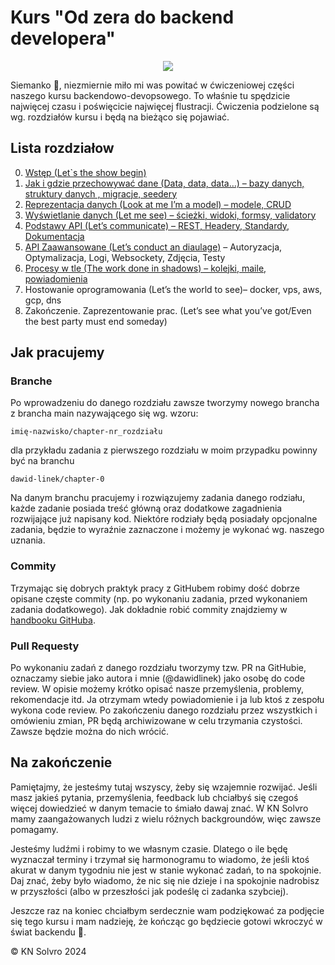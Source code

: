 # Kurs "Od zera do backend developera"

<p align="center">
  <img src="https://github.com/user-attachments/assets/7c32ec09-c2ac-4961-82e6-a98f04220510"/>
</p>

Siemanko 👋, niezmiernie miło mi was powitać w ćwiczeniowej części naszego kursu backendowo-devopsowego. To właśnie tu spędzicie najwięcej czasu i poświęcicie najwięcej flustracji. Ćwiczenia podzielone są wg. rozdziałów kursu i będą na bieżąco się pojawiać. 

## Lista rozdziałow
0. [Wstęp (Let`s the show begin)](https://docs.google.com/document/d/1FR6PSLg_5G0hWC429dXyeJLonLf76L1LbHH8ycVNavA)
1. [Jak i gdzie przechowywać dane (Data, data, data…) – bazy danych, struktury danych , migracje, seedery](https://docs.google.com/document/d/1jKi6RAydbj4XiA4YVXEbgYfzhQ23mmKHIR9D9SrwF2o/edit)
2. [Reprezentacja danych (Look at me I’m a model) – modele, CRUD](https://docs.google.com/document/d/1Bpw-cz7NpXy3Y92pdol54emgqDV3yWST6M05Ycq025k/edit)
3. [Wyświetlanie danych (Let me see)  – ścieżki,  widoki, formsy,  validatory](https://docs.google.com/document/d/1s-e5fVTDZhGJMZOoOg0iiEloLy8nvCe7Akp6hWJC8lw/edit)
4. [Podstawy API (Let’s communicate) – REST, Headery, Standardy, Dokumentacja](https://docs.google.com/document/d/1Fx9OsVxQAf1jbLaxz3PxtnQ3dx7T9Jn3K2x97-MgK_o/edit)
5. [API Zaawansowane (Let’s conduct an diaulage)](https://docs.google.com/document/d/1yai1D80VgeqCUw_NdksGRXL2_DRDsV0MRQpukKvIA1M) – Autoryzacja, Optymalizacja, Logi, Websockety, Zdjęcia, Testy
6. [Procesy w tle (The work done in shadows) – kolejki, maile, powiadomienia](https://docs.google.com/document/d/1M6XstnUshPAXmlVmvo3WG8pS-iXEODxOerYLc8xcxds/edit)
7. Hostowanie oprogramowania (Let’s the world to see)– docker, vps,  aws, gcp, dns
8. Zakończenie.  Zaprezentowanie prac. (Let’s see what you’ve got/Even the best party must end someday)

## Jak pracujemy
### Branche
Po wprowadzeniu do danego rozdziału zawsze tworzymy nowego brancha z brancha main nazywającego się wg. wzoru:
```
imię-nazwisko/chapter-nr_rozdziału
```
dla przykładu zadania z pierwszego rozdziału w moim przypadku powinny być na branchu
```
dawid-linek/chapter-0
```
Na danym branchu pracujemy i rozwiązujemy zadania danego rodziału, każde zadanie posiada treść główną oraz dodatkowe zagadnienia rozwijające już napisany kod. Niektóre rodziały będą posiadały opcjonalne zadania, będzie to wyraźnie zaznaczone i możemy je wykonać wg. naszego uznania.

### Commity
Trzymając się dobrych praktyk pracy z GitHubem robimy dość dobrze opisane częste commity (np. po wykonaniu zadania, przed wykonaniem zadania dodatkowego). Jak dokładnie robić commity znajdziemy w [handbooku GitHuba](https://docs.google.com/document/d/1Sb5lYqYLnYuecS1Essn3YwietsbuLPCTsTuW0EMpG5o).

### Pull Requesty
Po wykonaniu zadań z danego rozdziału tworzymy tzw. PR na GitHubie, oznaczamy siebie jako autora i mnie (@dawidlinek) jako osobę do code review. W opisie możemy krótko opisać nasze przemyślenia, problemy, rekomendacje itd. Ja otrzymam wtedy powiadomienie i ja lub ktoś z zespołu wykona code review. 
Po zakończeniu danego rozdziału przez wszystkich i omówieniu zmian, PR będą archiwizowane w celu trzymania czystości. Zawsze będzie można do nich wrócić.

## Na zakończenie
Pamiętajmy, że jesteśmy tutaj wszyscy, żeby się wzajemnie rozwijać. Jeśli masz jakieś pytania, przemyślenia, feedback lub chciałbyś się czegoś więcej dowiedzieć w danym temacie to śmiało dawaj znać. W KN Solvro mamy zaangażowanych ludzi z wielu różnych backgroundów, więc zawsze pomagamy.

Jesteśmy ludźmi i robimy to we własnym czasie. Dlatego o ile będę wyznaczał terminy i trzymał się harmonogramu to wiadomo, że jeśli ktoś akurat w danym tygodniu nie jest w stanie wykonać zadań, to na spokojnie. Daj znać, żeby było wiadomo, że nic się nie dzieje i na spokojnie nadrobisz w przyszłości (albo w przeszłości jak podeślę ci zadanka szybciej).

Jeszcze raz na koniec chciałbym serdecznie wam podziękować za podjęcie się tego kursu i mam nadzieję, że kończąc go będziecie gotowi wkroczyć w świat backendu 🥰. 

:copyright: KN Solvro 2024
